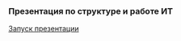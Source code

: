 ### Презентация по структуре и работе ИТ ###
[Запуск презентации](https://mkovkov.github.io/PresentBadStructure/#/intro)
